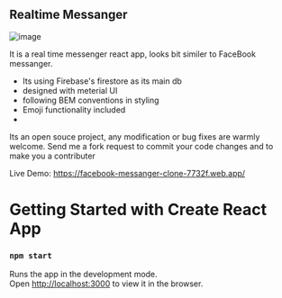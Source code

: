 ## Realtime Messanger
![image](https://user-images.githubusercontent.com/73161634/109663402-11dbef00-7b92-11eb-83d9-37265f17981f.png)

It is a real time messenger react app, looks bit similer to FaceBook messanger.
- Its using Firebase's firestore as its main db
- designed with meterial UI
- following BEM conventions in styling
- Emoji functionality included 
- 
 Its an open souce project, any modification or bug fixes are warmly welcome. 
 Send me a fork request to commit your code changes and to make you a contributer

Live Demo: https://facebook-messanger-clone-7732f.web.app/
# Getting Started with Create React App
### `npm start`

Runs the app in the development mode.\
Open [http://localhost:3000](http://localhost:3000) to view it in the browser.

